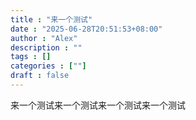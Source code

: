 ```yaml
--- 
title : "来一个测试"
date : "2025-06-28T20:51:53+08:00"
author : "Alex"
description : ""
tags : []
categories : [""]
draft : false
---
```


来一个测试来一个测试来一个测试来一个测试